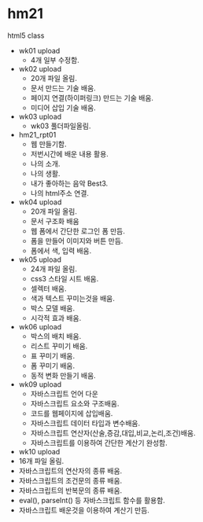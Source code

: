 # hm21
html5 class 

- wk01 upload
  - 4개 일부 수정함.
- wk02 upload
  - 20개 파일 올림.
  - 문서 만드는 기술 배움.
  - 페이지 연결(하이퍼링크) 만드는 기술 배움.
  - 미디어 삽입 기술 배움.
- wk03 upload
  -  wk03 풀더파일올림.
- hm21_rpt01
  -  웹 만들기함.
  -  저번시간에 배운 내용 활용.
  -  나의 소개.
  -  나의 생활.
  -  내가 좋아하는 음악 Best3.
  -  나의 html주소 연결.
- wk04 upload
  -  20개 파일 올림.
  -  문서 구조화 배움
  -  웹 폼에서 간단한 로그인 폼 만듬.
  -  폼을 만들어 이미지와 버튼 만듬.
  -  폼에서 색,  입력 배움.
-  wk05 upload
   -  24개 파일 올림.
   -  css3 스타일 시트 배움.
   -  셀렉터 배움.
   -  색과 텍스트 꾸미는것을 배움.
   -  박스 모델 배움.
   -  시각적 효과 배움.
-  wk06 upload
   -  박스의 배치 배움.
   -  리스트 꾸미기 배움.
   -  표 꾸미기 배움.
   -  폼 꾸미기 배움.
   -  동적 변화 만들기 배움.
-  wk09 upload
   -  자바스크립트 언어 다운
   -  자바스크립트 요소와 구조배움.
   -  코드를 웹페이지에 삽입배움.
   -  자바스크립트 데이터 타입과 변수배움.
   -  자바스크립트 연산자(산술,증감,대입,비교,논리,조건)배움.
   -  자바스크립트를 이용하여 간단한 계산기 완성함.
-  wk10 upload
  -  16개 파일 올림.
  -  자바스크립트의 연산자의 종류 배움.
  -  자바스크립트의 조건문의 종류 배움.
  -  자바스크립트의 반복문의 종류 배움.
  -  eval(), parseInt() 등 자바스크립트 함수를 활용함.
  -  자바스크립트 배운것을 이용하여 계산기 만듬.

